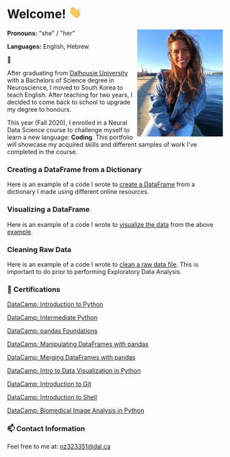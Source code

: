 <h1>Welcome! <img src="https://raw.githubusercontent.com/ABSphreak/ABSphreak/master/gifs/Hi.gif" width="30px"></h1>
                                                                               
<img align="right" src="dock.jpeg" width="200"/>

**Pronouns:** "she" / "her"

**Languages:** English, Hebrew

:sloth:
  
After graduating from <a href="https://www.dal.ca">Dalhousie University</a> with a Bachelors of Science degree in Neuroscience, I moved to South Korea to teach English. After teaching for two years, I decided to come back to school to upgrade my degree to honours.

This year (Fall 2020), I enrolled in a Neural Data Science course to challenge myself to learn a new language: **Coding**. This portfolio will showcase my acquired skills and different samples of work I've completed in the course. 
 
### Creating a DataFrame from a Dictionary
Here is an example of a code I wrote to [create a DataFrame](Provinces1.md) from a dictionary I made using different online resources.

### Visualizing a DataFrame
Here is an example of a code I wrote to [visualize the data](covidinprov1.md) from the above [example](Provinces1.md).

### Cleaning Raw Data
Here is an example of a code I wrote to [clean a raw data file](cleaningdata.md). This is important to do prior to performing Exploratory Data Analysis. 
 
 
### 🌟 Certifications
[DataCamp: Introduction to Python](intro.pdf)

[DataCamp: Intermediate Python](inter.pdf)

[DataCamp: pandas Foundations](pandas.pdf)

[DataCamp: Manipulating DataFrames with pandas](manipulating.pdf)

[DataCamp: Merging DataFrames with pandas](merging.pdf)

[DataCamp: Intro to Data Visualization in Python](visualization.pdf)

[DataCamp: Introduction to Git](intogit.pdf)

[DataCamp: Introduction to Shell](introshell.pdf)

[DataCamp: Biomedical Image Analysis in Python](bia.pdf)


### 📫 Contact Information
Feel free to me at:
[nz323351@dal.ca](mailto:nz323351@dal.ca)

